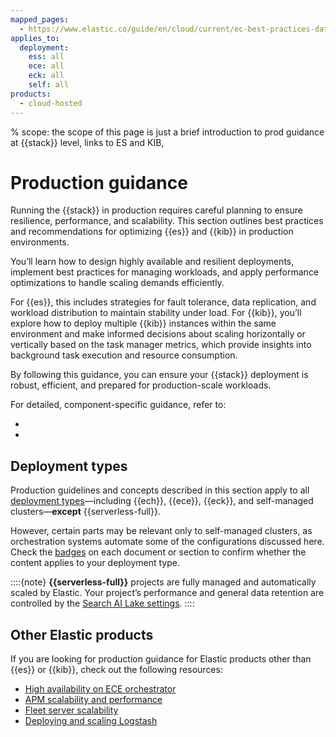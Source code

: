 ```yaml
---
mapped_pages:
  - https://www.elastic.co/guide/en/cloud/current/ec-best-practices-data.html
applies_to:
  deployment:
    ess: all
    ece: all
    eck: all
    self: all
products:
  - cloud-hosted
---
```


% scope: the scope of this page is just a brief introduction to prod guidance at {{stack}} level, links to ES and KIB,
# Production guidance

Running the {{stack}} in production requires careful planning to ensure resilience, performance, and scalability. This section outlines best practices and recommendations for optimizing {{es}} and {{kib}} in production environments.

You’ll learn how to design highly available and resilient deployments, implement best practices for managing workloads, and apply performance optimizations to handle scaling demands efficiently.

For {{es}}, this includes strategies for fault tolerance, data replication, and workload distribution to maintain stability under load. For {{kib}}, you’ll explore how to deploy multiple {{kib}} instances within the same environment and make informed decisions about scaling horizontally or vertically based on the task manager metrics, which provide insights into background task execution and resource consumption.

By following this guidance, you can ensure your {{stack}} deployment is robust, efficient, and prepared for production-scale workloads.

For detailed, component-specific guidance, refer to:
* [](./production-guidance/elasticsearch-in-production-environments.md)
* [](./production-guidance/kibana-in-production-environments.md)

## Deployment types

Production guidelines and concepts described in this section apply to all [deployment types](/deploy-manage/deploy.md#choosing-your-deployment-type)—including {{ech}}, {{ece}}, {{eck}}, and self-managed clusters—**except** {{serverless-full}}.

However, certain parts may be relevant only to self-managed clusters, as orchestration systems automate some of the configurations discussed here. Check the [badges](/get-started/versioning-availability.md#availability-of-features) on each document or section to confirm whether the content applies to your deployment type.

::::{note}
**{{serverless-full}}** projects are fully managed and automatically scaled by Elastic. Your project’s performance and general data retention are controlled by the [Search AI Lake settings](/deploy-manage/deploy/elastic-cloud/project-settings.md#elasticsearch-manage-project-search-ai-lake-settings).
::::

## Other Elastic products

If you are looking for production guidance for Elastic products other than {{es}} or {{kib}}, check out the following resources:

* [High availability on ECE orchestrator](/deploy-manage/deploy/cloud-enterprise/ece-ha.md)
* [APM scalability and performance](/troubleshoot/observability/apm/processing-performance.md)
* [Fleet server scalability](/reference/fleet/fleet-server-scalability.md)
* [Deploying and scaling Logstash](logstash://reference/deploying-scaling-logstash.md)
